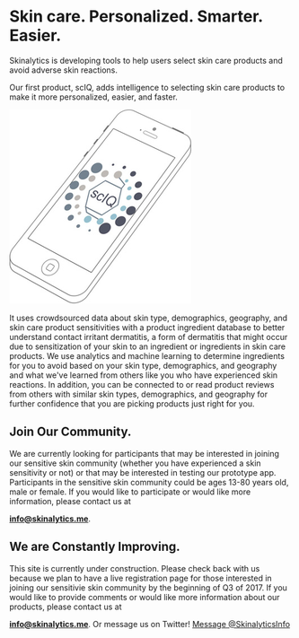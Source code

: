 # Skin care. Personalized. Smarter. Easier.

Skinalytics is developing tools to help users select skin care products and avoid adverse skin reactions.

Our first product, scIQ, adds intelligence to selecting skin care products to make it more personalized, easier, and faster. 

![Image of Skinalytics Logo](Images/scIQ_iphone_skew72dpi.jpg)

It uses crowdsourced data about skin type, demographics, geography, and skin care product sensitivities with a product ingredient database to better understand contact irritant dermatitis, a form of dermatitis that might occur due to sensitization of your skin to an ingredient or ingredients in skin care products. We use analytics and machine learning to determine ingredients for you to avoid based on your skin type, demographics, and geography and what we've learned from others like you who have experienced skin reactions. In addition, you can be connected to or read product reviews from others with similar skin types, demographics, and geography for further confidence that you are picking products just right for you.

## Join Our Community.

We are currently looking for participants that may be interested in joining our sensitive skin community (whether you have experienced a skin sensitivity or not) or that may be interested in testing our prototype app. Participants in the sensitive skin community could be ages 13-80 years old, male or female. If you would like to participate or would like more information, please contact us at 

**<info@skinalytics.me>**.

## We are Constantly Improving.

This site is currently under construction. Please check back with us because we plan to have a live registration page for those interested in joining our sensitivie skin community by the beginning of Q3 of 2017. If you would like to provide comments or would like more information about our products, please contact us at

**<info@skinalytics.me>**.
Or message us on Twitter!
<a href="https://twitter.com/messages/compose?recipient_id=SkinalyticsInfo" class="twitter-dm-button" data-screen-name="SkinalyticsInfo" data-show-count="false">Message @SkinalyticsInfo</a><script async src="//platform.twitter.com/widgets.js" charset="utf-8"></script>
